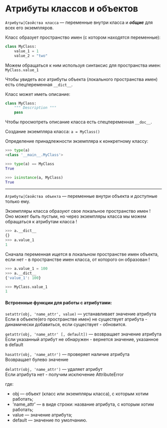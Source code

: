 # Атрибуты классов и объектов

`Атрибуты|Свойства класса` — переменные внутри класса и ***общие*** для всех его экземпляров.

Класс образует пространство имен (с котором находятся переменные):
```python
class MyClass:
    value_1 = 1
    value_2 = "two"
```
Можем обращаться к ним используя синтаксис для пространства имен: `MyClass.value_1`

Чтобы увидеть *все* атрибуты объекта (локального пространства имен) есть спецпеременная `__dict__`.

Класс может иметь описание:
```python
class MyClass:
    """ Description """
    pass
```
Чтобы просмотреть описание класса есть спецпеременная `__doc__`.

Создание экземпляра класса: `a = MyClass()`

Определение принадлежности экземпляра к конкретному классу:
```python
>>> type(a)
<class '__main__.MyClass'>

>>> type(a) == MyClass
True

>>> isinstance(a, MyClass)
True
```
---

`Атрибуты|Свойства объекта` — переменные внутри объекта и доступные только ему.

Экземпляры класса образуют свое локальное пространство имен !<br>
Оно может быть пустым, но через экземпляры класса мы можем обращаться к атрибутам класса !
```python
>>> a.__dict__
{}
>>> a.value_1
1
```
Сначала переменная ищется в локальном пространстве имен объекта, если нет - в пространстве имен класса, от которого он образован !
```python
>>> a.value_1 = 100 
>>> a.__dict__
{'value_1': 100}

>>> MyClass.value_1
1
```

#### Встроенные функции для работы с атрибутами:

`setattr(obj, 'name_attr', value)` — устанавливает значение атрибута<br>
Если в объекте(его пространстве имен) не существует атрибута - динамически добавиться, 
если существует - обновится.

`getattr(obj, 'name_attr' [, default])` — возвращает значение атрибута<br>
Если указанный атрибут не обнаружен - вернется значение, указанное в default

`hasattr(obj, 'name_attr')` — проверяет наличие атрибута<br>
Возвращает булево значение

`delattr(obj, 'name_attr')` — удаляет атрибут<br>
Если атрибута нет - получим исключение AttributeError


где:
- obj — объект (класс или экземпляры класса), с которым хотим работать;
- 'name_attr' — в виде строки: название атрибута, с которым хотим работать;
- value — значение атрибута;
- default — значение по умолчанию.
